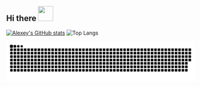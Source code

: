 ## Hi there <img src=https://github.com/Thoroldvix/Thoroldvix/assets/65923482/ba0efe0f-3031-4363-b00c-eb17898b698f width="40" height="40">

[![Alexey's GitHub stats](https://github-readme-stats.vercel.app/api?username=thoroldvix&theme=transparent)](https://github.com/anuraghazra/github-readme-stats)
![Top Langs](https://github-readme-stats.vercel.app/api/top-langs/?username=thoroldvix&layout=compact&theme=transparent)

<picture>
  <source media="(prefers-color-scheme: dark)" srcset="https://raw.githubusercontent.com/thoroldvix/thoroldvix/output/github-contribution-grid-snake-dark.svg">
   <source media="(prefers-color-scheme: light)" srcset="https://raw.githubusercontent.com/thoroldvix/thoroldvix/output/github-contribution-grid-snake.svg">
  <img alt="github contribution grid snake animation" src="https://raw.githubusercontent.com/thoroldvix/thoroldvix/output/github-contribution-grid-snake.svg">
</picture>

